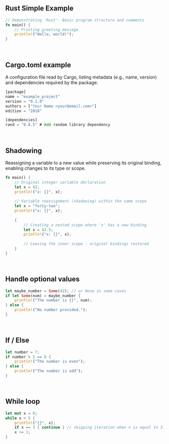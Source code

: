 ## Rust Simple Example

```rust
// Demonstrating 'Rust': Basic program structure and comments
fn main() {
    // Printing greeting message
    println!("Hello, world!");
}
```

<br>

## Cargo.toml example
 A configuration file read by Cargo, listing metadata (e.g., name, version) and dependencies required by the package.
```rust
[package]
name = "example_project"
version = "0.1.0"
authors = ["Your Name <your@email.com>"]
edition = "2018"

[dependencies]
rand = "0.8.5" # Add random library dependency
```
<br>

## Shadowing
Reassigning a variable to a new value while preserving its original binding, enabling changes to its type or scope.

```rust
fn main() {
    // Original integer variable declaration
    let x = 42;
    println!("x: {}", x);
    
    // Variable reassignment (shadowing) within the same scope
    let x = "forty-two";
    println!("x: {}", x);
    
    {
        // Creating a nested scope where 'x' has a new binding
        let x = 42.5;
        println!("x: {}", x);
        
        // Leaving the inner scope - original bindings restored
    }
}
```
<br>

## Handle optional values

```rust
let maybe_number = Some(42); // or None in some cases
if let Some(num) = maybe_number {
    println!("The number is {}", num);
} else {
    println!("No number provided.");
}
```
<br>

## If / Else
```rust
let number = 7;
if number % 2 == 0 {
    println!("The number is even");
} else {
    println!("The number is odd");
}
```

<br>

## While loop
```rust
let mut x = 0;
while x < 5 {
    println!("{}", x);
    if x == 3 { continue } // skipping iteration when x is equal to 3.
    x += 1;
}
```
